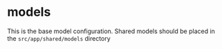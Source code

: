 # models

This is the base model configuration. Shared models should be placed in the `src/app/shared/models` directory
